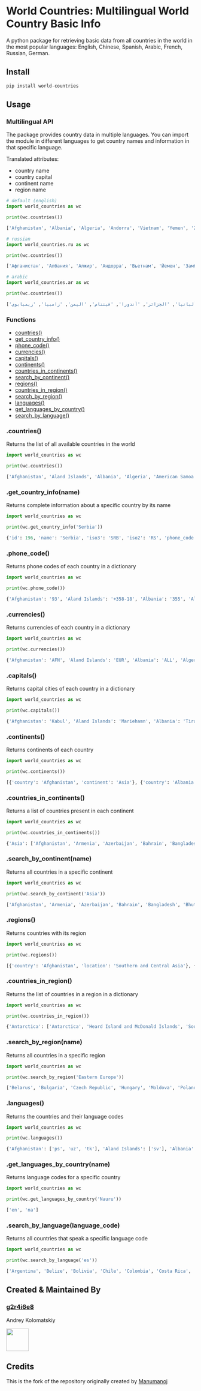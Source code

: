 # World Countries: Multilingual World Country Basic Info

A python package for retrieving basic data from all countries in the world in the most popular languages: English, Chinese, Spanish, Arabic, French, Russian, German.


## Install

```python
pip install world-countries
```

## Usage

### Multilingual API

The package provides country data in multiple languages. You can import the module in different languages to get country names and information in that specific language.

Translated attributes:
- country name
- country capital
- continent name
- region name

```python
# default (english)
import world_countries as wc

print(wc.countries()) 

```

```python
['Afghanistan', 'Albania', 'Algeria', 'Andorra', 'Vietnam', 'Yemen', 'Zambia', 'Zimbabwe'] 
```

```python
# russian
import world_countries.ru as wc

print(wc.countries()) 

```

```python
['Афганистан', 'Албания', 'Алжир', 'Андорра', 'Вьетнам', 'Йемен', 'Замбия', 'Зимбабве'] 
```

```python
# arabic
import world_countries.ar as wc

print(wc.countries()) 

```

```python
['أفغانستان', 'ألبانيا', 'الجزائر', 'أندورا', 'فيتنام', 'اليمن', 'زامبيا', 'زيمبابوي']
```

### Functions

- [countries()](#countries)
- [get_country_info()](#get_country_info)
- [phone_code()](#phone_code)
- [currencies()](#currencies)
- [capitals()](#capitals)  
- [continents()](#continents)   
- [countries_in_continents()](#countries_in_continents)
- [search_by_continent()](#search_by_continent)
- [regions()](#regions)
- [countries_in_region()](#countries_in_region) 
- [search_by_region()](#search_by_region)
- [languages()](#languages)
- [get_languages_by_country()](#get_languages_by_country)
- [search_by_language()](#search_by_language)


### .countries()
Returns the list of all available countries in the world

```python
import world_countries as wc

print(wc.countries()) 

```

```python
['Afghanistan', 'Aland Islands', 'Albania', 'Algeria', 'American Samoa', 'Andorra', 'Angola', 'Anguilla', 'Antarctica', 'Antigua And Barbuda', 'Argentina', 'Armenia', 'Aruba', 'Australia', 'Austria', 'Azerbaijan', 'Bahamas The',  'Vietnam', 'Virgin Islands (British)', 'Virgin Islands (US)', 'Wallis And Futuna Islands', 'Western Sahara', 'Yemen', 'Zambia', 'Zimbabwe'] 
```

### .get_country_info(name)
Returns complete information about a specific country by its name

```python
import world_countries as wc

print(wc.get_country_info('Serbia')) 

```

```python
{'id': 196, 'name': 'Serbia', 'iso3': 'SRB', 'iso2': 'RS', 'phone_code': '381', 'capital': 'Belgrade', 'currency': 'RSD', 'native': 'Србија', 'emoji': '🇷🇸', 'emojiU': 'U+1F1F7 U+1F1F8', 'continent': 'Europe', 'region': 'Southern Europe', 'languages': ['sr']}
```

### .phone_code()
Returns phone codes of each country in a dictionary

```python
import world_countries as wc

print(wc.phone_code()) 

```

```python
{'Afghanistan': '93', 'Aland Islands': '+358-18', 'Albania': '355', 'Algeria': '213', 'American Samoa': '+1-684', 'Andorra': '376', 'Angola': '244', 'Anguilla': '+1-264', 'Antarctica': '', 'Antigua And Barbuda': '+1-268', 'Argentina': '54', 'Armenia': '374', 'Aruba': '297', 'Australia': '61', 'Austria': '43', 'Azerbaijan': '994', 'Bahamas The': '+1-242', 'Bahrain': '973', 'Bangladesh': '880'}
```

### .currencies()
Returns currencies of each country in a dictionary

```python
import world_countries as wc

print(wc.currencies()) 

```

```python
{'Afghanistan': 'AFN', 'Aland Islands': 'EUR', 'Albania': 'ALL', 'Algeria': 'DZD', 'American Samoa': 'USD', 'Andorra': 'EUR', 'Angola': 'AOA', 'Anguilla': 'XCD', 'Antarctica': '', 'Antigua And Barbuda': 'XCD', 'Argentina': 'ARS', 'Belgium': 'EUR', 'Belize': 'BZD', 'Benin': 'XOF', 'Bermuda': 'BMD', 'Bhutan': 'BTN', 'Bolivia': 'BOB', 'Bosnia and Herzegovina': 'BAM', 'Botswana': 'BWP'}
```

### .capitals()
Returns capital cities of each country in a dictionary

```python
import world_countries as wc

print(wc.capitals()) 
```

```python
{'Afghanistan': 'Kabul', 'Aland Islands': 'Mariehamn', 'Albania': 'Tirana', 'Algeria': 'Algiers', 'American Samoa': 'Pago Pago', 'Andorra': 'Andorra la Vella', 'Angola': 'Luanda', 'Anguilla': 'The Valley', 'Antarctica': '', 'Antigua And Barbuda': "St. John's",  'Bahamas The': 'Nassau', 'Bahrain': 'Manama', 'Bangladesh': 'Dhaka', 'Barbados': 'Bridgetown', 'Belarus': 'Minsk', 'Belgium': 'Brussels', 'Belize': 'Belmopan'}
```

### .continents()
Returns continents of each country

```python
import world_countries as wc

print(wc.continents()) 
```

```python
[{'country': 'Afghanistan', 'continent': 'Asia'}, {'country': 'Albania', 'continent': 'Europe'}, {'country': 'Algeria', 'continent': 'Africa'}, {'country': 'American Samoa', 'continent': 'Oceania'}, {'country': 'Andorra', 'continent': 'Europe'}, {'country': 'Angola', 'continent': 'Africa'}, {'country': 'Anguilla', 'continent': 'North America'},{'country': 'Antarctica', 'continent': 'Antarctica'}]
```

### .countries_in_continents()
Returns a list of countries present in each continent

```python
import world_countries as wc

print(wc.countries_in_continents()) 
```

```python
{'Asia': ['Afghanistan', 'Armenia', 'Azerbaijan', 'Bahrain', 'Bangladesh', 'Bhutan', 'Brunei', 'Cambodia', 'China', 'Cyprus', 'East Timor', 'Georgia', 'Hong Kong', 'India', 'Indonesia', 'Iran', 'Iraq', 'Israel', 'Japan', 'Jordan', 'Kazakhstan', 'Kuwait', 'Kyrgyzstan', 'Laos', 'Lebanon',   'Tajikistan', 'Thailand', 'Turkey', 'Turkmenistan', 'United Arab Emirates', 'Uzbekistan', 'Vietnam', 'Yemen']}
```

### .search_by_continent(name)
Returns all countries in a specific continent

```python
import world_countries as wc

print(wc.search_by_continent('Asia')) 
```

```python
['Afghanistan', 'Armenia', 'Azerbaijan', 'Bahrain', 'Bangladesh', 'Bhutan', 'Brunei', 'Cambodia', 'China', 'Cyprus', 'East Timor', 'Georgia', 'Hong Kong', 'India', 'Indonesia', 'Iran', 'Iraq', 'Israel', 'Japan', 'Jordan', 'Kazakhstan', 'Kuwait', 'Kyrgyzstan', 'Laos', 'Lebanon',   'Tajikistan', 'Thailand', 'Turkey', 'Turkmenistan', 'United Arab Emirates', 'Uzbekistan', 'Vietnam', 'Yemen']
```

### .regions()
Returns countries with its region

```python
import world_countries as wc

print(wc.regions()) 
```

```python
[{'country': 'Afghanistan', 'location': 'Southern and Central Asia'}, {'country': 'Albania', 'location': 'Southern Europe'}, {'country': 'Algeria', 'location': 'Northern Africa'}, {'country': 'American Samoa', 'location': 'Polynesia'}, {'country': 'Andorra', 'location': 'Southern Europe'}, {'country': 'Aruba', 'location': 'Caribbean'}, {'country': 'Australia', 'location': 'Australia and New Zealand'}]  
```

### .countries_in_region()
Returns the list of countries in a region in a dictionary

```python
import world_countries as wc

print(wc.countries_in_region()) 
```

```python
{'Antarctica': ['Antarctica', 'Heard Island and McDonald Islands', 'South Georgia and the South Sandwich Islands'], 'Eastern Europe': ['Belarus', 'Hungary', 'Moldova', 'Poland', 'Romania', 'Ukraine'], 'Southern Europe': ['Albania', 'Andorra',   'Italy', 'North Macedonia', 'Yugoslavia'], 'Western Europe': ['Austria', 'Belgium', 'France', 'Germany', 'Liechtenstein',  'Switzerland'], 'North America': ['Bermuda',  'United States']}
```

### .search_by_region(name)
Returns all countries in a specific region

```python
import world_countries as wc

print(wc.search_by_region('Eastern Europe')) 
```

```python
['Belarus', 'Bulgaria', 'Czech Republic', 'Hungary', 'Moldova', 'Poland', 'Romania', 'Russia', 'Slovakia', 'Ukraine']
```

### .languages()
Returns the countries and their language codes

```python
import world_countries as wc

print(wc.languages()) 
```

```python
{'Afghanistan': ['ps', 'uz', 'tk'], 'Aland Islands': ['sv'], 'Albania': ['sq'], 'Algeria': ['ar'], 'American Samoa': ['en', 'sm'], 'Andorra': ['ca'], 'Angola': ['pt'], 'Anguilla': ['en'], 'Antarctica': [], 'Antigua And Barbuda': ['en'], 'Argentina': ['es', 'gn'], 'Armenia': ['hy', 'ru'], 'Aruba': ['nl', 'pa'], 'Australia': ['en']}
```

### .get_languages_by_country(name)
Returns language codes for a specific country

```python
import world_countries as wc

print(wc.get_languages_by_country('Nauru')) 
```

```python
['en', 'na']
```

### .search_by_language(language_code)
Returns all countries that speak a specific language code

```python
import world_countries as wc

print(wc.search_by_language('es')) 
```

```python
['Argentina', 'Belize', 'Bolivia', 'Chile', 'Colombia', 'Costa Rica', 'Cuba', 'Dominican Republic', 'Ecuador', 'El Salvador', 'Equatorial Guinea', 'Guam', 'Guatemala', 'Honduras', 'Mexico', 'Nicaragua', 'Panama', 'Paraguay', 'Peru', 'Puerto Rico', 'Spain', 'Uruguay', 'Venezuela', 'Western Sahara']
```


## Created & Maintained By

### [g2r4i6e8](https://github.com/g2r4i6e8)

Andrey Kolomatskiy

<a href="https://www.linkedin.com/in/akolomatskiy/" target="_blank"><img src="https://github.com/aritraroy/social-icons/blob/master/linkedin-icon.png?raw=true" width="60"></a>

## Credits

This is the fork of the repository originally created by [Manumanoj](https://github.com/manumanoj0010)
